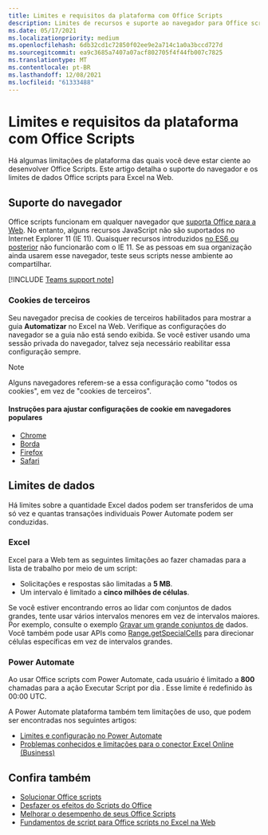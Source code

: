 ```yaml
---
title: Limites e requisitos da plataforma com Office Scripts
description: Limites de recursos e suporte ao navegador para Office scripts quando usados com Excel na Web
ms.date: 05/17/2021
ms.localizationpriority: medium
ms.openlocfilehash: 6db32cd1c72850f02ee9e2a714c1a0a3bccd727d
ms.sourcegitcommit: ea9c3685a7407a07acf802705f4f44fb007c7825
ms.translationtype: MT
ms.contentlocale: pt-BR
ms.lasthandoff: 12/08/2021
ms.locfileid: "61333488"
---
```

# <a name="platform-limits-and-requirements-with-office-scripts"></a>Limites e requisitos da plataforma com Office Scripts

Há algumas limitações de plataforma das quais você deve estar ciente ao desenvolver Office Scripts. Este artigo detalha o suporte do navegador e os limites de dados Office scripts para Excel na Web.

## <a name="browser-support"></a>Suporte do navegador

Office scripts funcionam em qualquer navegador que [suporta Office para a Web](https://support.microsoft.com/office/ad1303e0-a318-47aa-b409-d3a5eb44e452). No entanto, alguns recursos JavaScript não são suportados no Internet Explorer 11 (IE 11). Quaisquer recursos introduzidos [no ES6 ou posterior](https://www.w3schools.com/Js/js_es6.asp) não funcionarão com o IE 11. Se as pessoas em sua organização ainda usarem esse navegador, teste seus scripts nesse ambiente ao compartilhar.

[!INCLUDE [Teams support note](../includes/teams-support-note.md)]

### <a name="third-party-cookies"></a>Cookies de terceiros

Seu navegador precisa de cookies de terceiros habilitados para mostrar a guia **Automatizar** no Excel na Web. Verifique as configurações do navegador se a guia não está sendo exibida. Se você estiver usando uma sessão privada do navegador, talvez seja necessário reabilitar essa configuração sempre.

> [!NOTE]
> Alguns navegadores referem-se a essa configuração como "todos os cookies", em vez de "cookies de terceiros".

#### <a name="instructions-for-adjusting-cookie-settings-in-popular-browsers"></a>Instruções para ajustar configurações de cookie em navegadores populares

- [Chrome](https://support.google.com/chrome/answer/95647)
- [Borda](https://support.microsoft.com/microsoft-edge/597f04f2-c0ce-f08c-7c2b-541086362bd2)
- [Firefox](https://support.mozilla.org/kb/disable-third-party-cookies)
- [Safari](https://support.apple.com/guide/safari/manage-cookies-and-website-data-sfri11471/mac)

## <a name="data-limits"></a>Limites de dados

Há limites sobre a quantidade Excel dados podem ser transferidos de uma só vez e quantas transações individuais Power Automate podem ser conduzidas.

### <a name="excel"></a>Excel

Excel para a Web tem as seguintes limitações ao fazer chamadas para a lista de trabalho por meio de um script:

- Solicitações e respostas são limitadas a **5 MB**.
- Um intervalo é limitado a **cinco milhões de células**.

Se você estiver encontrando erros ao lidar com conjuntos de dados grandes, tente usar vários intervalos menores em vez de intervalos maiores. Por exemplo, consulte o exemplo [Gravar um grande conjuntos de](../resources/samples/write-large-dataset.md) dados. Você também pode usar APIs como [Range.getSpecialCells](/javascript/api/office-scripts/excelscript/excelscript.range#getSpecialCells_cellType__cellValueType_) para direcionar células específicas em vez de intervalos grandes.

### <a name="power-automate"></a>Power Automate

Ao usar Office scripts com Power Automate, cada usuário é limitado a **800** chamadas para a ação Executar Script por dia . Esse limite é redefinido às 00:00 UTC.

A Power Automate plataforma também tem limitações de uso, que podem ser encontradas nos seguintes artigos:

- [Limites e configuração no Power Automate](/power-automate/limits-and-config)
- [Problemas conhecidos e limitações para o conector Excel Online (Business)](/connectors/excelonlinebusiness/#known-issues-and-limitations)

## <a name="see-also"></a>Confira também

- [Solucionar Office scripts](troubleshooting.md)
- [Desfazer os efeitos do Scripts do Office](undo.md)
- [Melhorar o desempenho de seus Office Scripts](../develop/web-client-performance.md)
- [Fundamentos de script para Office scripts no Excel na Web](../develop/scripting-fundamentals.md)
